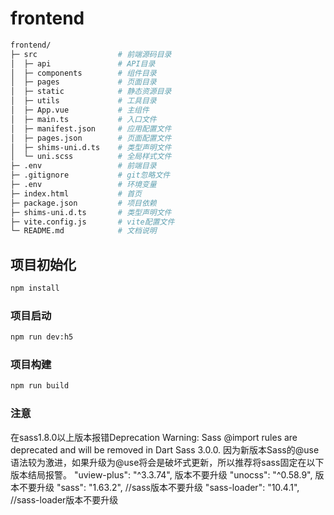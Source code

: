 # frontend

```sh
frontend/
├─ src                  # 前端源码目录
│  ├─ api               # API目录
│  ├─ components        # 组件目录
│  ├─ pages             # 页面目录
│  ├─ static            # 静态资源目录
│  ├─ utils             # 工具目录
│  ├─ App.vue           # 主组件
│  ├─ main.ts           # 入口文件
│  ├─ manifest.json     # 应用配置文件
│  ├─ pages.json        # 页面配置文件
│  ├─ shims-uni.d.ts    # 类型声明文件
│  └─ uni.scss          # 全局样式文件
├─ .env                 # 前端目录
├─ .gitignore           # git忽略文件
├─ .env                 # 环境变量
├─ index.html           # 首页
├─ package.json         # 项目依赖
├─ shims-uni.d.ts       # 类型声明文件
├─ vite.config.js       # vite配置文件
└─ README.md            # 文档说明
```

## 项目初始化

```sh
npm install
```

### 项目启动

```sh
npm run dev:h5
```

### 项目构建

```sh
npm run build
```

### 注意

在sass1.8.0以上版本报错Deprecation Warning: Sass @import rules are deprecated and will be removed in Dart Sass 3.0.0. 因为新版本Sass的@use语法较为激进，如果升级为@use将会是破坏式更新，所以推荐将sass固定在以下版本结局报警。
"uview-plus": "^3.3.74", 版本不要升级
"unocss": "^0.58.9", 版本不要升级
"sass": "1.63.2",    //sass版本不要升级
"sass-loader": "10.4.1",  //sass-loader版本不要升级
